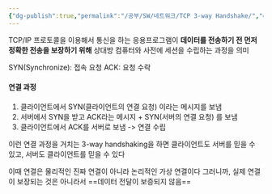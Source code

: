 ```yaml
---
{"dg-publish":true,"permalink":"/공부/SW/네트워크/TCP 3-way Handshake/","dgPassFrontmatter":true}
---
```


TCP/IP 프로토콜을 이용해서 통신을 하는 응용프로그램이 **데이터를 전송하기 전 먼저 정확한 전송을 보장하기 위해** 상대방 컴퓨터와 사전에 세션을 수립하는 과정을 의미

SYN(Synchronize): 접속 요청
ACK: 요청 수락

#### 연결 과정

1. 클라이언트에서 SYN(클라이언트의 연결 요청) 이라는 메시지를 보냄
2. 서버에서 SYN을 받고 ACK라는 메시지 + SYN(서버의 연결 요청) 를 보냄
3. 클라이언트에서 ACK를 서버로 보냄
	-> 연결 수립

이런 연결 과정을 거치는 3-way handshaking을 하면 클라이언트도 서버를 믿을 수 있고, 서버도 클라이언트를 믿을 수 있다

이때 연결은 물리적인 진짜 연결이 아니라 논리적인 가상 연결이다
그러니까, 실제 연결이 보장되는 것은 아니라서 ==데이터 전달이 보증되지 않음==
